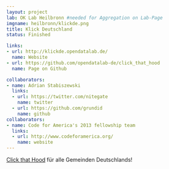 ```yaml
---
layout: project
lab: OK Lab Heilbronn #needed for Aggregation on Lab-Page
imgname: heilbronn/klickde.png
title: Klick Deutschland
status: Finished

links:
- url: http://klickde.opendatalab.de/
  name: Website
- url: https://github.com/opendatalab-de/click_that_hood
  name: Page on Github

collaborators:
- name: Adrian Stabiszewski
  links:
  - url: https://twitter.com/nitegate
    name: twitter
  - url: https://github.com/grundid
    name: github
collaborators:
- name: Code for America's 2013 fellowship team
  links:
  - url: http://www.codeforamerica.org/
    name: website
---
```


<a href="http://click-that-hood.com/">Click that Hood</a> für alle Gemeinden Deutschlands!

